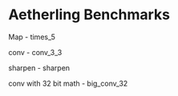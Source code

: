 # Aetherling Benchmarks

Map - times_5

conv - conv_3_3

sharpen - sharpen

conv with 32 bit math - big_conv_32
